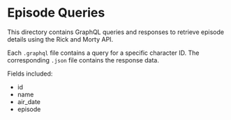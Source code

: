 # Episode Queries

This directory contains GraphQL queries and responses to retrieve episode details using the Rick and Morty API.

Each `.graphql` file contains a query for a specific character ID. The corresponding `.json` file contains the response data.

Fields included:
- id
- name
- air_date
- episode

